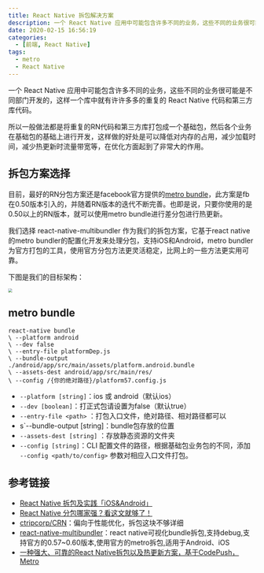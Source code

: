 ```yaml
---
title: React Native 拆包解决方案
description: 一个 React Native 应用中可能包含许多不同的业务，这些不同的业务很可能是不同部门开发的，这样一个库中就有许许多多的重复的 React Native 代码和第三方库代码。
date: 2020-02-15 16:56:19
categories:
  - [前端, React Native]
tags:
  - metro
  - React Native
---
```


<ins class="adsbygoogle" style="display:block; text-align:center;"  data-ad-layout="in-article" data-ad-format="fluid" data-ad-client="ca-pub-7962287588031867" data-ad-slot="2542544532"></ins><script> (adsbygoogle = window.adsbygoogle || []).push({});</script>


一个 React Native 应用中可能包含许多不同的业务，这些不同的业务很可能是不同部门开发的，这样一个库中就有许许多多的重复的 React Native 代码和第三方库代码。

所以一般做法都是将重复的RN代码和第三方库打包成一个基础包，然后各个业务在基础包的基础上进行开发，这样做的好处是可以降低对内存的占用，减少加载时间，减少热更新时流量带宽等，在优化方面起到了非常大的作用。

## 拆包方案选择

目前，最好的RN分包方案还是facebook官方提供的[metro bundle](https://facebook.github.io/metro/docs/en/getting-started)，此方案是fb在0.50版本引入的，并随着RN版本的迭代不断完善。也即是说，只要你使用的是0.50以上的RN版本，就可以使用metro bundle进行差分包进行热更新。

我们选择 react-native-multibundler 作为我们的拆包方案，它基于react native的metro bundler的配置化开发来处理分包，支持iOS和Android，metro bundler为官方打包的工具，使用官方分包方法更灵活稳定，比网上的一些方法更实用可靠。

下图是我们的目标架构：

<img src="https://i.loli.net/2019/10/12/AYqMTmdfp5jRlEi.png" style="zoom: 50%;" />

## metro bundle

```shell
react-native bundle
\ --platform android
\ --dev false
\ --entry-file platformDep.js
\ --bundle-output ./android/app/src/main/assets/platform.android.bundle
\ --assets-dest android/app/src/main/res/
\ --config /{你的绝对路径}/platform57.config.js
```

- `--platform [string]`：ios 或 android（默认ios）
- `--dev [boolean]`：打正式包请设置为false（默认true）
- `--entry-file <path>` ：打包入口文件，绝对路径、相对路径都可以
- s`--bundle-output [string]：bundle包存放的位置
- `--assets-dest [string]` ：存放静态资源的文件夹
- `--config [string]`：CLI 配置文件的路径，根据基础包业务包的不同，添加 `--config <path/to/config>` 参数对相应入口文件打包。

## 参考链接

- [React Native 拆包及实践「iOS&Android」](https://juejin.im/post/5cee0095f265da1b6d4006ec)
- [React Native 分包哪家强？看这文就够了！](https://www.zhuanzhi.ai/document/70cdd36e33264f337529e3a18c27215c)
- [ctripcorp/CRN](https://github.com/ctripcorp/CRN)：偏向于性能优化，拆包这块不够详细
- [react-native-multibundler](https://github.com/smallnew/react-native-multibundler)：react native可视化bundle拆包,支持debug,支持官方的0.57~0.60版本,使用官方的metro拆包,适用于Android、iOS
- [一种强大、可靠的React Native拆包以及热更新方案，基于CodePush，Metro](https://juejin.im/post/5d906e19f265da5b9c3cf2ea)
